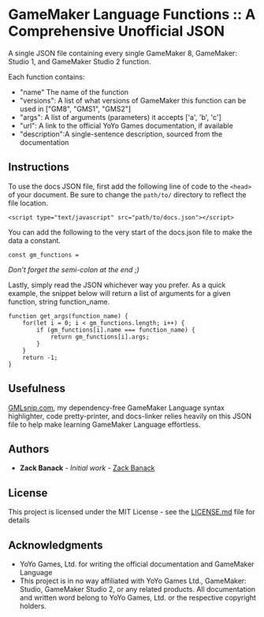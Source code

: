 # GameMaker Language Functions :: A Comprehensive Unofficial JSON

A single JSON file containing every single GameMaker 8, GameMaker: Studio 1, and GameMaker Studio 2 function.

Each function contains:

* "name" The name of the function
* "versions": A list of what versions of GameMaker this function can be used in ["GM8", "GMS1", "GMS2"]
* "args": A list of arguments (parameters) it accepts ['a', 'b', 'c']
* "url": A link to the official YoYo Games documentation, if available
* "description":A single-sentence description, sourced from the documentation

## Instructions

To use the docs JSON file, first add the following line of code to the `<head>` of your document. Be sure to change the `path/to/` directory to reflect the file location.
```
<script type="text/javascript" src="path/to/docs.json"></script>
```

You can add the following to the very start of the docs.json file to make the data a constant.

```
const gm_functions = 
```

*Don't forget the semi-colon at the end ;)*

Lastly, simply read the JSON whichever way you prefer. As a quick example, the snippet below will return a list of arguments for a given function, string function_name.

```
function get_args(function_name) {
	for(let i = 0; i < gm_functions.length; i++) {
		if (gm_functions[i].name === function_name) {
			return gm_functions[i].args;
		}
	}
	return -1;
}
 ```

## Usefulness

[GMLsnip.com](https://www.GMLsnip.com), my dependency-free GameMaker Language syntax highlighter, code pretty-printer, and docs-linker relies heavily on this JSON file to help make learning GameMaker Language effortless.

## Authors

* **Zack Banack** - *Initial work* - [Zack Banack](https://github.com/zbanack)

## License

This project is licensed under the MIT License - see the [LICENSE.md](LICENSE.md) file for details

## Acknowledgments

* YoYo Games, Ltd. for writing the official documentation and GameMaker Language
* This project is in no way affiliated with YoYo Games Ltd., GameMaker: Studio, GameMaker Studio 2, or any related products. All documentation and written word belong to YoYo Games, Ltd. or the respective copyright holders.
